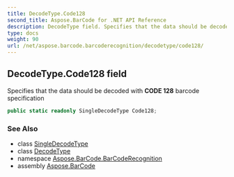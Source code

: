 ```yaml
---
title: DecodeType.Code128
second_title: Aspose.BarCode for .NET API Reference
description: DecodeType field. Specifies that the data should be decoded with CODE 128 barcode specification
type: docs
weight: 90
url: /net/aspose.barcode.barcoderecognition/decodetype/code128/
---
```

## DecodeType.Code128 field

Specifies that the data should be decoded with **CODE 128** barcode specification

```csharp
public static readonly SingleDecodeType Code128;
```

### See Also

* class [SingleDecodeType](../../singledecodetype/)
* class [DecodeType](../)
* namespace [Aspose.BarCode.BarCodeRecognition](../../decodetype/)
* assembly [Aspose.BarCode](../../../)


